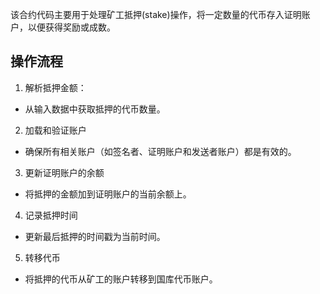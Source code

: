 该合约代码主要用于处理矿工抵押(stake)操作，将一定数量的代币存入证明账户，以便获得奖励或成数。
## 操作流程
1. 解析抵押金额：
- 从输入数据中获取抵押的代币数量。
2. 加载和验证账户
- 确保所有相关账户（如签名者、证明账户和发送者账户）都是有效的。
3. 更新证明账户的余额
- 将抵押的金额加到证明账户的当前余额上。
4. 记录抵押时间
- 更新最后抵押的时间戳为当前时间。
5. 转移代币
- 将抵押的代币从矿工的账户转移到国库代币账户。